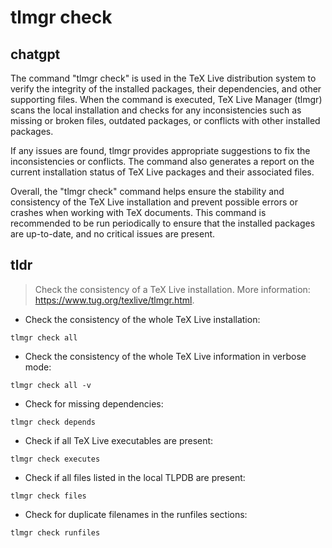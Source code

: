 # tlmgr check 
## chatgpt 
The command "tlmgr check" is used in the TeX Live distribution system to verify the integrity of the installed packages, their dependencies, and other supporting files. When the command is executed, TeX Live Manager (tlmgr) scans the local installation and checks for any inconsistencies such as missing or broken files, outdated packages, or conflicts with other installed packages. 

If any issues are found, tlmgr provides appropriate suggestions to fix the inconsistencies or conflicts. The command also generates a report on the current installation status of TeX Live packages and their associated files.

Overall, the "tlmgr check" command helps ensure the stability and consistency of the TeX Live installation and prevent possible errors or crashes when working with TeX documents. This command is recommended to be run periodically to ensure that the installed packages are up-to-date, and no critical issues are present. 

## tldr 
 
> Check the consistency of a TeX Live installation.
> More information: <https://www.tug.org/texlive/tlmgr.html>.

- Check the consistency of the whole TeX Live installation:

`tlmgr check all`

- Check the consistency of the whole TeX Live information in verbose mode:

`tlmgr check all -v`

- Check for missing dependencies:

`tlmgr check depends`

- Check if all TeX Live executables are present:

`tlmgr check executes`

- Check if all files listed in the local TLPDB are present:

`tlmgr check files`

- Check for duplicate filenames in the runfiles sections:

`tlmgr check runfiles`

